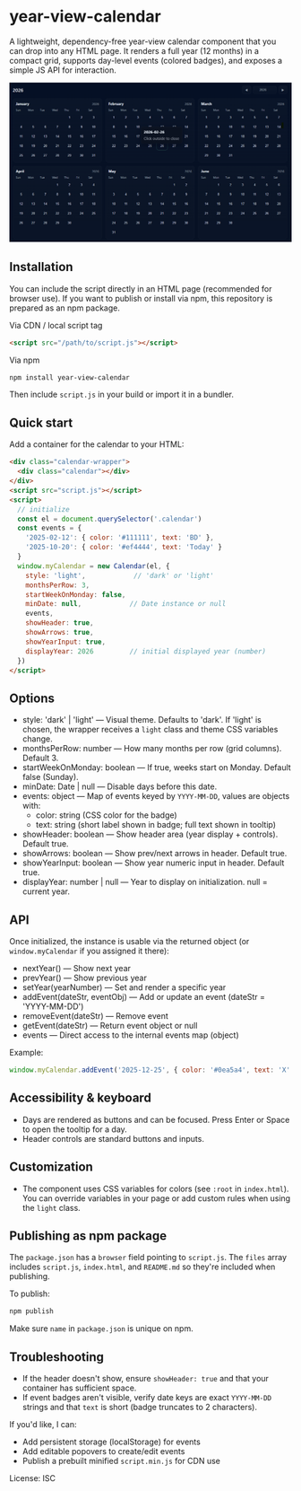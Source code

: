 

# year-view-calendar

A lightweight, dependency-free year-view calendar component that you can drop into any HTML page. It renders a full year (12 months) in a compact grid, supports day-level events (colored badges), and exposes a simple JS API for interaction.


![Logo](https://raw.githubusercontent.com/IanBedard/year-view-calendar/refs/heads/main/calendar-year-view.png)




## Installation

You can include the script directly in an HTML page (recommended for browser use). If you want to publish or install via npm, this repository is prepared as an npm package.

Via CDN / local script tag

```html
<script src="/path/to/script.js"></script>
```

Via npm

```bash
npm install year-view-calendar
```

Then include `script.js` in your build or import it in a bundler.

## Quick start

Add a container for the calendar to your HTML:

```html
<div class="calendar-wrapper">
  <div class="calendar"></div>
</div>
<script src="script.js"></script>
<script>
  // initialize
  const el = document.querySelector('.calendar')
  const events = {
    '2025-02-12': { color: '#111111', text: 'BD' },
    '2025-10-20': { color: '#ef4444', text: 'Today' }
  }
  window.myCalendar = new Calendar(el, {
    style: 'light',            // 'dark' or 'light'
    monthsPerRow: 3,
    startWeekOnMonday: false,
    minDate: null,            // Date instance or null
    events,
    showHeader: true,
    showArrows: true,
    showYearInput: true,
    displayYear: 2026         // initial displayed year (number)
  })
</script>
```

## Options

- style: 'dark' | 'light' — Visual theme. Defaults to 'dark'. If 'light' is chosen, the wrapper receives a `light` class and theme CSS variables change.
- monthsPerRow: number — How many months per row (grid columns). Default 3.
- startWeekOnMonday: boolean — If true, weeks start on Monday. Default false (Sunday).
- minDate: Date | null — Disable days before this date.
- events: object — Map of events keyed by `YYYY-MM-DD`, values are objects with:
  - color: string (CSS color for the badge)
  - text: string (short label shown in badge; full text shown in tooltip)
- showHeader: boolean — Show header area (year display + controls). Default true.
- showArrows: boolean — Show prev/next arrows in header. Default true.
- showYearInput: boolean — Show year numeric input in header. Default true.
- displayYear: number | null — Year to display on initialization. null = current year.

## API

Once initialized, the instance is usable via the returned object (or `window.myCalendar` if you assigned it there):

- nextYear() — Show next year
- prevYear() — Show previous year
- setYear(yearNumber) — Set and render a specific year
- addEvent(dateStr, eventObj) — Add or update an event (dateStr = 'YYYY-MM-DD')
- removeEvent(dateStr) — Remove event
- getEvent(dateStr) — Return event object or null
- events — Direct access to the internal events map (object)

Example:

```js
window.myCalendar.addEvent('2025-12-25', { color: '#0ea5a4', text: 'X' })
```

## Accessibility & keyboard

- Days are rendered as buttons and can be focused. Press Enter or Space to open the tooltip for a day.
- Header controls are standard buttons and inputs.

## Customization

- The component uses CSS variables for colors (see `:root` in `index.html`). You can override variables in your page or add custom rules when using the `light` class.

## Publishing as npm package

The `package.json` has a `browser` field pointing to `script.js`. The `files` array includes `script.js`, `index.html`, and `README.md` so they're included when publishing.

To publish:

```bash
npm publish
```

Make sure `name` in `package.json` is unique on npm.

## Troubleshooting

- If the header doesn't show, ensure `showHeader: true` and that your container has sufficient space.
- If event badges aren't visible, verify date keys are exact `YYYY-MM-DD` strings and that `text` is short (badge truncates to 2 characters).

If you'd like, I can:
- Add persistent storage (localStorage) for events
- Add editable popovers to create/edit events
- Publish a prebuilt minified `script.min.js` for CDN use

License: ISC
